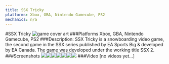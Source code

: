 ```yaml
---
title: SSX Tricky
platforms: Xbox, GBA, Nintendo Gamecube, PS2
mechanics: n/a
---
```

#SSX Tricky
![game cover art](//images.igdb.com/igdb/image/upload/t_cover_big/t5ijsgg2kzhmu7wd6wm5.jpg "Logo Title Text 1")
###Platforms
Xbox, GBA, Nintendo Gamecube, PS2
###Description:
SSX Tricky is a snowboarding video game, the second game in the SSX series published by EA Sports Big & developed by EA Canada. The game was developed under the working title SSX 2.
###Screenshots
<a target="_blank" href="//images.igdb.com/igdb/image/upload/t_cover_big/puvb1sogy3ykvkfoja9c.jpg"><img src="//images.igdb.com/igdb/image/upload/t_thumb/puvb1sogy3ykvkfoja9c.jpg"/></a><a target="_blank" href="//images.igdb.com/igdb/image/upload/t_cover_big/dtmo2cwvhxruzjvqztre.jpg"><img src="//images.igdb.com/igdb/image/upload/t_thumb/dtmo2cwvhxruzjvqztre.jpg"/></a><a target="_blank" href="//images.igdb.com/igdb/image/upload/t_cover_big/hvsz2mzfidcpmarqsj7l.jpg"><img src="//images.igdb.com/igdb/image/upload/t_thumb/hvsz2mzfidcpmarqsj7l.jpg"/></a><a target="_blank" href="//images.igdb.com/igdb/image/upload/t_cover_big/cvqarcac8xbf5swhhn5p.jpg"><img src="//images.igdb.com/igdb/image/upload/t_thumb/cvqarcac8xbf5swhhn5p.jpg"/></a><a target="_blank" href="//images.igdb.com/igdb/image/upload/t_cover_big/egfpuo21iu2vtxmpkitx.jpg"><img src="//images.igdb.com/igdb/image/upload/t_thumb/egfpuo21iu2vtxmpkitx.jpg"/></a><a target="_blank" href="//images.igdb.com/igdb/image/upload/t_cover_big/bwbpcsftsovekeaapijh.jpg"><img src="//images.igdb.com/igdb/image/upload/t_thumb/bwbpcsftsovekeaapijh.jpg"/></a><a target="_blank" href="//images.igdb.com/igdb/image/upload/t_cover_big/avudmk6a9te6egw6rvm4.jpg"><img src="//images.igdb.com/igdb/image/upload/t_thumb/avudmk6a9te6egw6rvm4.jpg"/></a>
###Video
[no videos yet...]
